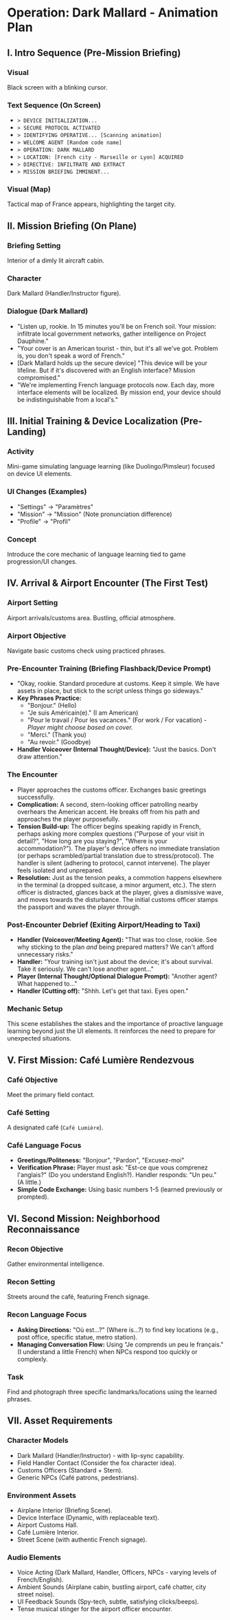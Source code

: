# Operation: Dark Mallard - Animation Plan

## I. Intro Sequence (Pre-Mission Briefing)

### Visual

Black screen with a blinking cursor.

### Text Sequence (On Screen)

- `> DEVICE INITIALIZATION...`
- `> SECURE PROTOCOL ACTIVATED`
- `> IDENTIFYING OPERATIVE... [Scanning animation]`
- `> WELCOME AGENT [Random code name]`
- `> OPERATION: DARK MALLARD`
- `> LOCATION: [French city - Marseille or Lyon] ACQUIRED`
- `> DIRECTIVE: INFILTRATE AND EXTRACT`
- `> MISSION BRIEFING IMMINENT...`

### Visual (Map)

Tactical map of France appears, highlighting the target city.

## II. Mission Briefing (On Plane)

### Briefing Setting

Interior of a dimly lit aircraft cabin.

### Character

Dark Mallard (Handler/Instructor figure).

### Dialogue (Dark Mallard)

- "Listen up, rookie. In 15 minutes you'll be on French soil. Your mission: infiltrate local government networks, gather intelligence on Project Dauphine."
- "Your cover is an American tourist - thin, but it's all we've got. Problem is, you don't speak a word of French."
- [Dark Mallard holds up the secure device] "This device will be your lifeline. But if it's discovered with an English interface? Mission compromised."
- "We're implementing French language protocols now. Each day, more interface elements will be localized. By mission end, your device should be indistinguishable from a local's."

## III. Initial Training & Device Localization (Pre-Landing)

### Activity

Mini-game simulating language learning (like Duolingo/Pimsleur) focused on device UI elements.

### UI Changes (Examples)

- "Settings" → "Paramètres"
- "Mission" → "Mission" (Note pronunciation difference)
- "Profile" → "Profil"

### Concept

Introduce the core mechanic of language learning tied to game progression/UI changes.

## IV. Arrival & Airport Encounter (The First Test)

### Airport Setting

Airport arrivals/customs area. Bustling, official atmosphere.

### Airport Objective

Navigate basic customs check using practiced phrases.

### Pre-Encounter Training (Briefing Flashback/Device Prompt)

- "Okay, rookie. Standard procedure at customs. Keep it simple. We have assets in place, but stick to the script unless things go sideways."
- **Key Phrases Practice:**
  - "Bonjour." (Hello)
  - "Je suis Américain(e)." (I am American)
  - "Pour le travail / Pour les vacances." (For work / For vacation) - *Player might choose based on cover.*
  - "Merci." (Thank you)
  - "Au revoir." (Goodbye)
- **Handler Voiceover (Internal Thought/Device):** "Just the basics. Don't draw attention."

### The Encounter

- Player approaches the customs officer. Exchanges basic greetings successfully.
- **Complication:** A second, stern-looking officer patrolling nearby overhears the American accent. He breaks off from his path and approaches the player purposefully.
- **Tension Build-up:** The officer begins speaking rapidly in French, perhaps asking more complex questions ("Purpose of your visit in detail?", "How long are you staying?", "Where is your accommodation?"). The player's device offers no immediate translation (or perhaps scrambled/partial translation due to stress/protocol). The handler is silent (adhering to protocol, cannot intervene). The player feels isolated and unprepared.
- **Resolution:** Just as the tension peaks, a commotion happens elsewhere in the terminal (a dropped suitcase, a minor argument, etc.). The stern officer is distracted, glances back at the player, gives a dismissive wave, and moves towards the disturbance. The initial customs officer stamps the passport and waves the player through.

### Post-Encounter Debrief (Exiting Airport/Heading to Taxi)

- **Handler (Voiceover/Meeting Agent):** "That was too close, rookie. See why sticking to the plan *and* being prepared matters? We can't afford unnecessary risks."
- **Handler:** "Your training isn't just about the device; it's about survival. Take it seriously. We can't lose another agent..."
- **Player (Internal Thought/Optional Dialogue Prompt):** "Another agent? What happened to..."
- **Handler (Cutting off):** "Shhh. Let's get that taxi. Eyes open."

### Mechanic Setup

This scene establishes the stakes and the importance of proactive language learning beyond just the UI elements. It reinforces the need to prepare for unexpected situations.

## V. First Mission: Café Lumière Rendezvous

### Café Objective

Meet the primary field contact.

### Café Setting

A designated café (`Café Lumière`).

### Café Language Focus

- **Greetings/Politeness:** "Bonjour", "Pardon", "Excusez-moi"
- **Verification Phrase:** Player must ask: "Est-ce que vous comprenez l'anglais?" (Do you understand English?). Handler responds: "Un peu." (A little.)
- **Simple Code Exchange:** Using basic numbers 1-5 (learned previously or prompted).

## VI. Second Mission: Neighborhood Reconnaissance

### Recon Objective

Gather environmental intelligence.

### Recon Setting

Streets around the café, featuring French signage.

### Recon Language Focus

- **Asking Directions:** "Où est...?" (Where is...?) to find key locations (e.g., post office, specific statue, metro station).
- **Managing Conversation Flow:** Using "Je comprends un peu le français." (I understand a little French) when NPCs respond too quickly or complexly.

### Task

Find and photograph three specific landmarks/locations using the learned phrases.

## VII. Asset Requirements

### Character Models

- Dark Mallard (Handler/Instructor) - with lip-sync capability.
- Field Handler Contact (Consider the fox character idea).
- Customs Officers (Standard + Stern).
- Generic NPCs (Café patrons, pedestrians).

### Environment Assets

- Airplane Interior (Briefing Scene).
- Device Interface (Dynamic, with replaceable text).
- Airport Customs Hall.
- Café Lumière Interior.
- Street Scene (with authentic French signage).

### Audio Elements

- Voice Acting (Dark Mallard, Handler, Officers, NPCs - varying levels of French/English).
- Ambient Sounds (Airplane cabin, bustling airport, café chatter, city street noise).
- UI Feedback Sounds (Spy-tech, subtle, satisfying clicks/beeps).
- Tense musical stinger for the airport officer encounter.
